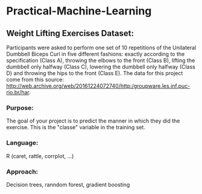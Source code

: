 # Practical-Machine-Learning
## Weight Lifting Exercises Dataset:
Participants were asked to perform one set of 10 repetitions of the Unilateral Dumbbell Biceps Curl in five different fashions: exactly according to the specification (Class A), throwing the elbows to the front (Class B), lifting the dumbbell only halfway (Class C), lowering the dumbbell only halfway (Class D) and throwing the hips to the front (Class E).
The data for this project come from this source: http://web.archive.org/web/20161224072740/http:/groupware.les.inf.puc-rio.br/har. 

### Purpose: 
The goal of your project is to predict the manner in which they did the exercise. This is the "classe" variable in the training set.
### Language: 
R (caret, rattle, corrplot, ...)
### Approach:
Decision trees, ranndom forest, gradient boosting
